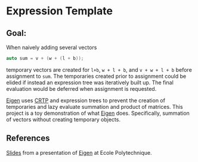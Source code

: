 # Expression Template

## Goal:

When naively adding several vectors 

```c++
auto sum = v + (w + (l + b));
```

temporary vectors are created for `l+b`,  `w + l + b`, and `v + w + l + b` before assignment to `sum`. The temporaries 
created prior to assignment could be elided if instead an expression tree was iteratively built up. The final evaluation
would be deferred when assignment is requested.

[Eigen][2] uses [CRTP][3] and expression trees to prevent the creation of temporaries and lazy evaluate summation and 
product of matrices. This project is a toy demonstration of what [Eigen][2] does. Specifically, summation of vectors without
creating temporary objects.

## References
[Slides][1] from a presentation of [Eigen][2] at Ecole Polytechnique.


[1]: http://downloads.tuxfamily.org/eigen/eigen_CGLibs_Giugno_Pisa_2013.pdf
[2]: https://eigen.tuxfamily.org/dox/index.html
[3]: https://en.wikipedia.org/wiki/Curiously_recurring_template_pattern